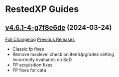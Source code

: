 # RestedXP Guides

## [v4.6.1-4-g7f8e6de](https://github.com/RestedXP/RXPGuides/tree/7f8e6de88901e957c6976dfb6f880c9b26899b6f) (2024-03-24)
[Full Changelog](https://github.com/RestedXP/RXPGuides/compare/v4.6.1...7f8e6de88901e957c6976dfb6f880c9b26899b6f) [Previous Releases](https://github.com/RestedXP/RXPGuides/releases)

- Classic fp fixes  
- Remove maxlevel check on itemUpgrades setting  
    Incorrectly evaluates on SoD  
- FP acquisition fixes  
- FP fixes for cata  
